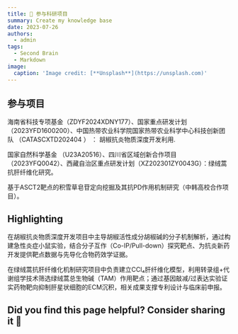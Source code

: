 ```yaml
---
title: 🧠 参与科研项目
summary: Create my knowledge base 
date: 2023-07-26
authors:
  - admin
tags:
  - Second Brain
  - Markdown
image:
  caption: 'Image credit: [**Unsplash**](https://unsplash.com)'
---
```

## 参与项目
海南省科技专项基金（ZDYF2024XDNY177）、国家重点研发计划 （2023YFD1600200）、中国热带农业科学院国家热带农业科学中心科技创新团队 （CATASCXTD202404 ） ： 胡椒抗炎物质深度开发利用.

国家自然科学基金 （U23A20516）、四川省区域创新合作项目（2023YFQ0042）、西藏自治区重点研发计划（XZ202301ZY0043G）：绿绒蒿抗肝纤维化研究。

基于ASCT2靶点的积雪草皂苷定向挖掘及其抗PD作用机制研究（中韩高校合作项目）。

## Highlighting
在胡椒抗炎物质深度开发项目中主导胡椒活性成分胡椒碱的分子机制解析，通过构建急性炎症小鼠实验，结合分子互作（Co-IP/Pull-down）探究靶点、为抗炎新药开发提供靶点数据与先导化合物药效学证据。

在绿绒蒿抗肝纤维化机制研究项目中负责建立CCl₄肝纤维化模型，利用转录组+代谢组学技术筛选绿绒蒿总生物碱（TAM）作用靶点；通过基因敲减/过表达实验证实药物靶向抑制肝星状细胞的ECM沉积，相关成果支撑专利设计与临床前申报。


## Did you find this page helpful? Consider sharing it 🙌
